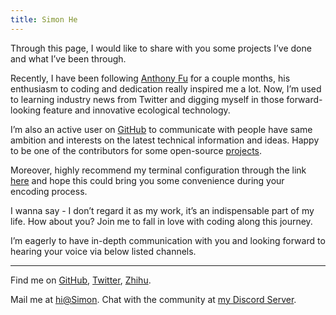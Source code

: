```yaml
---
title: Simon He
---
```


<ClientOnly>
  <Plum/>
</ClientOnly>

<vivid-typing spilt-tag="span" content="Hey, I am Simon He, a fanatical programmers located  in <%><span class='i-mi:location'></span></%>Shanghai, <%><span class='i-openmoji:flag-china'></span></%>China." />

Through this page, I would like to share with you some projects I’ve done and what I’ve been through. 

Recently, I have been following [<span i-mdi:face-man-outline/>Anthony Fu](https://github.com/antfu "Anthony Fu") for a couple months, his enthusiasm to coding and dedication really inspired me a lot. Now, I’m used to learning industry news from Twitter and digging myself in those forward-looking feature and innovative ecological technology. 

I’m also an active user on [<span i-iconoir:github />GitHub](https://github.com/Simon-He95 "GitHub") to communicate with people have same ambition and interests on the latest technical information and ideas. Happy to be one of the contributors for some open-source [<span i-carbon:lightning/>projects](/projects "Projects"). 

Moreover, highly recommend my terminal configuration through the link [<span i-carbon:face-satisfied/>here](/posts/ohMyZsh-alias "zsh config") and hope this could bring you some convenience during your encoding process.  

I wanna say - I don’t regard it as my work, it’s an indispensable part of my life. How about you? Join me to fall in love with coding along this journey. 

I’m eagerly to have in-depth communication with you and looking forward to hearing your voice via below listed channels. 


***
<span i-ri:user-search-fill></span>Find me on [<span i-carbon:logo-github/>GitHub](https://github.com/Simon-He95 "GitHub"), [<span i-carbon:logo-twitter/>Twitter](https://twitter.com/simon_he1995 "Twitter"), [<span i-ri:zhihu-fill/>Zhihu](https://www.zhihu.com/people/zka0cr "Zhihu").

<span i-simple-icons:minutemailer></span>Mail me at [hi@Simon](mailto:674949287@qq.com "Mail").
Chat with the community at [<span i-teenyicons:discord-outline/>my Discord Server](https://discord.gg/r4hjJ6WT "Discord").

